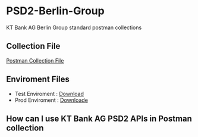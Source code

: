 # PSD2-Berlin-Group
KT Bank AG Berlin Group standard postman collections


Collection File
---------------------

<a id="raw-url" href="https://github.com/kkaradag2/PSD2-Berlin-Group/blob/main/Berlin%20Group%20Standart.postman_collection.json">Postman Collection File</a>


Enviroment Files
-------------------------
- Test Enviroment : <a id="raw-url" href="https://github.com/kkaradag2/PSD2-Berlin-Group/blob/main/KT_BankAg_Test.postman_environment.json">Download</a>
- Prod Enviroment : <a id="raw-url" href="https://github.com/kkaradag2/PSD2-Berlin-Group/blob/main/KT_Bank_Prod.postman_environment.json">Downloade</a> 

How can I use KT Bank AG PSD2 APIs in Postman collection
-----------------



